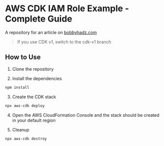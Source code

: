 # AWS CDK IAM Role Example - Complete Guide

A repository for an article on
[bobbyhadz.com](https://bobbyhadz.com/blog/aws-cdk-iam-role)

> If you use CDK v1, switch to the cdk-v1 branch

## How to Use

1. Clone the repository

2. Install the dependencies

```bash
npm install
```

3. Create the CDK stack

```bash
npx aws-cdk deploy
```

4. Open the AWS CloudFormation Console and the stack should be created in your
   default region

5. Cleanup

```bash
npx aws-cdk destroy
```
